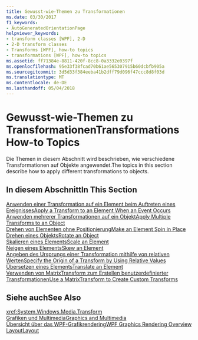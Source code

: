 ```yaml
---
title: Gewusst-wie-Themen zu Transformationen
ms.date: 03/30/2017
f1_keywords:
- AutoGeneratedOrientationPage
helpviewer_keywords:
- transform classes [WPF], 2-D
- 2-D transform classes
- Transforms [WPF], how-to topics
- transformations [WPF], how-to topics
ms.assetid: ff71384e-8811-420f-8cc8-0a3332e0397f
ms.openlocfilehash: 95e33f38fcad70b61ae565307915b60dcbfb905a
ms.sourcegitcommit: 3d5d33f384eeba41b2dff79d096f47ccc8d8f03d
ms.translationtype: MT
ms.contentlocale: de-DE
ms.lasthandoff: 05/04/2018
---
```

# <a name="transformations-how-to-topics"></a><span data-ttu-id="905bf-102">Gewusst-wie-Themen zu Transformationen</span><span class="sxs-lookup"><span data-stu-id="905bf-102">Transformations How-to Topics</span></span>
<span data-ttu-id="905bf-103">Die Themen in diesem Abschnitt wird beschrieben, wie verschiedene Transformationen auf Objekte angewendet.</span><span class="sxs-lookup"><span data-stu-id="905bf-103">The topics in this section describe how to apply different transformations to objects.</span></span>  
  
## <a name="in-this-section"></a><span data-ttu-id="905bf-104">In diesem Abschnitt</span><span class="sxs-lookup"><span data-stu-id="905bf-104">In This Section</span></span>  
 [<span data-ttu-id="905bf-105">Anwenden einer Transformation auf ein Element beim Auftreten eines Ereignisses</span><span class="sxs-lookup"><span data-stu-id="905bf-105">Apply a Transform to an Element When an Event Occurs</span></span>](../../../../docs/framework/wpf/graphics-multimedia/how-to-apply-a-transform-to-an-element-when-an-event-occurs.md)  
 [<span data-ttu-id="905bf-106">Anwenden mehrerer Transformationen auf ein Objekt</span><span class="sxs-lookup"><span data-stu-id="905bf-106">Apply Multiple Transforms to an Object</span></span>](../../../../docs/framework/wpf/graphics-multimedia/how-to-apply-multiple-transforms-to-an-object.md)  
 [<span data-ttu-id="905bf-107">Drehen von Elementen ohne Positionierung</span><span class="sxs-lookup"><span data-stu-id="905bf-107">Make an Element Spin in Place</span></span>](../../../../docs/framework/wpf/graphics-multimedia/how-to-make-an-element-spin-in-place.md)  
 [<span data-ttu-id="905bf-108">Drehen eines Objekts</span><span class="sxs-lookup"><span data-stu-id="905bf-108">Rotate an Object</span></span>](../../../../docs/framework/wpf/graphics-multimedia/how-to-rotate-an-object.md)  
 [<span data-ttu-id="905bf-109">Skalieren eines Elements</span><span class="sxs-lookup"><span data-stu-id="905bf-109">Scale an Element</span></span>](../../../../docs/framework/wpf/graphics-multimedia/how-to-scale-an-element.md)  
 [<span data-ttu-id="905bf-110">Neigen eines Elements</span><span class="sxs-lookup"><span data-stu-id="905bf-110">Skew an Element</span></span>](../../../../docs/framework/wpf/graphics-multimedia/how-to-skew-an-element.md)  
 [<span data-ttu-id="905bf-111">Angeben des Ursprungs einer Transformation mithilfe von relativen Werten</span><span class="sxs-lookup"><span data-stu-id="905bf-111">Specify the Origin of a Transform by Using Relative Values</span></span>](../../../../docs/framework/wpf/graphics-multimedia/how-to-specify-the-origin-of-a-transform-by-using-relative-values.md)  
 [<span data-ttu-id="905bf-112">Übersetzen eines Elements</span><span class="sxs-lookup"><span data-stu-id="905bf-112">Translate an Element</span></span>](../../../../docs/framework/wpf/graphics-multimedia/how-to-translate-an-element.md)  
 [<span data-ttu-id="905bf-113">Verwenden von MatrixTransform zum Erstellen benutzerdefinierter Transformationen</span><span class="sxs-lookup"><span data-stu-id="905bf-113">Use a MatrixTransform to Create Custom Transforms</span></span>](../../../../docs/framework/wpf/graphics-multimedia/how-to-use-a-matrixtransform-to-create-custom-transforms.md)  
  
## <a name="see-also"></a><span data-ttu-id="905bf-114">Siehe auch</span><span class="sxs-lookup"><span data-stu-id="905bf-114">See Also</span></span>  
 <xref:System.Windows.Media.Transform>  
 [<span data-ttu-id="905bf-115">Grafiken und Multimedia</span><span class="sxs-lookup"><span data-stu-id="905bf-115">Graphics and Multimedia</span></span>](../../../../docs/framework/wpf/graphics-multimedia/index.md)  
 [<span data-ttu-id="905bf-116">Übersicht über das WPF-Grafikrendering</span><span class="sxs-lookup"><span data-stu-id="905bf-116">WPF Graphics Rendering Overview</span></span>](../../../../docs/framework/wpf/graphics-multimedia/wpf-graphics-rendering-overview.md)  
 [<span data-ttu-id="905bf-117">Layout</span><span class="sxs-lookup"><span data-stu-id="905bf-117">Layout</span></span>](../../../../docs/framework/wpf/advanced/layout.md)
